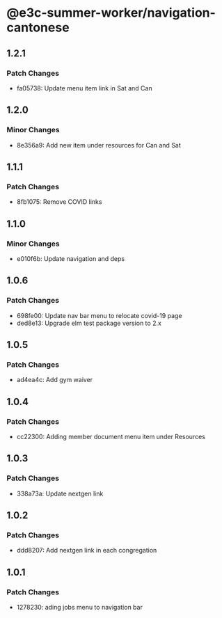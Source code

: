 # @e3c-summer-worker/navigation-cantonese

## 1.2.1

### Patch Changes

- fa05738: Update menu item link in Sat and Can

## 1.2.0

### Minor Changes

- 8e356a9: Add new item under resources for Can and Sat

## 1.1.1

### Patch Changes

- 8fb1075: Remove COVID links

## 1.1.0

### Minor Changes

- e010f6b: Update navigation and deps

## 1.0.6

### Patch Changes

- 698fe00: Update nav bar menu to relocate covid-19 page
- ded8e13: Upgrade elm test package version to 2.x

## 1.0.5

### Patch Changes

- ad4ea4c: Add gym waiver

## 1.0.4

### Patch Changes

- cc22300: Adding member document menu item under Resources

## 1.0.3

### Patch Changes

- 338a73a: Update nextgen link

## 1.0.2

### Patch Changes

- ddd8207: Add nextgen link in each congregation

## 1.0.1

### Patch Changes

- 1278230: ading jobs menu to navigation bar

